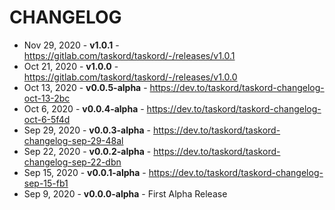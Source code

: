 # CHANGELOG

- Nov 29, 2020 - **v1.0.1** - https://gitlab.com/taskord/taskord/-/releases/v1.0.1
- Oct 21, 2020 - **v1.0.0** - https://gitlab.com/taskord/taskord/-/releases/v1.0.0
- Oct 13, 2020 - **v0.0.5-alpha** - https://dev.to/taskord/taskord-changelog-oct-13-2bc
- Oct 6, 2020 - **v0.0.4-alpha** - https://dev.to/taskord/taskord-changelog-oct-6-5f4d
- Sep 29, 2020 - **v0.0.3-alpha** - https://dev.to/taskord/taskord-changelog-sep-29-48al
- Sep 22, 2020 - **v0.0.2-alpha** - https://dev.to/taskord/taskord-changelog-sep-22-dbn
- Sep 15, 2020 - **v0.0.1-alpha** - https://dev.to/taskord/taskord-changelog-sep-15-fb1
- Sep 9, 2020 - **v0.0.0-alpha** - First Alpha Release
